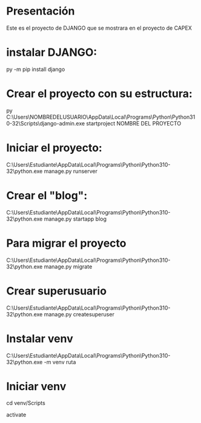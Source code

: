 # Presentación
Este es el proyecto de DJANGO que se mostrara en el proyecto de CAPEX

# instalar DJANGO:
py -m pip install django

# Crear el proyecto con su estructura:
py C:\Users\NOMBREDELUSUARIO\AppData\Local\Programs\Python\Python310-32\Scripts\django-admin.exe startproject NOMBRE DEL PROYECTO

# Iniciar el proyecto:
C:\Users\Estudiante\AppData\Local\Programs\Python\Python310-32\python.exe manage.py runserver

# Crear el "blog":
C:\Users\Estudiante\AppData\Local\Programs\Python\Python310-32\python.exe manage.py startapp blog

# Para migrar el proyecto
C:\Users\Estudiante\AppData\Local\Programs\Python\Python310-32\python.exe manage.py migrate

# Crear superusuario
C:\Users\Estudiante\AppData\Local\Programs\Python\Python310-32\python.exe manage.py createsuperuser

# Instalar venv
C:\Users\Estudiante\AppData\Local\Programs\Python\Python310-32\python.exe -m venv ruta

# Iniciar venv
cd venv/Scripts

activate